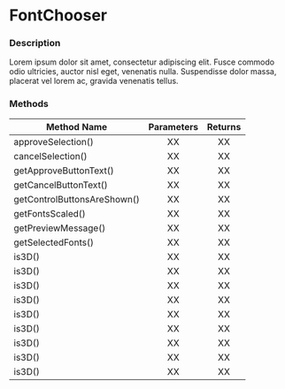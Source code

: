 <!-- ---
sidebar_position: 
--- -->

# FontChooser

### Description

Lorem ipsum dolor sit amet, consectetur adipiscing elit. 
Fusce commodo odio ultricies, auctor nisl eget, venenatis nulla.
Suspendisse dolor massa, placerat vel lorem ac, gravida venenatis tellus.

### Methods

| Method Name | Parameters | Returns |
|-------------|:----------:|:-------:|
| approveSelection() | XX | XX |
| cancelSelection() | XX | XX |
| getApproveButtonText() | XX | XX |
| getCancelButtonText() | XX | XX |
| getControlButtonsAreShown() | XX | XX |
| getFontsScaled() | XX | XX |
| getPreviewMessage() | XX | XX |
| getSelectedFonts() | XX | XX |
| is3D() | XX | XX |
| is3D() | XX | XX |
| is3D() | XX | XX |
| is3D() | XX | XX |
| is3D() | XX | XX |
| is3D() | XX | XX |
| is3D() | XX | XX |
| is3D() | XX | XX |
| is3D() | XX | XX |